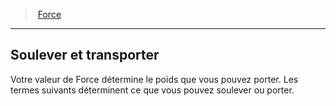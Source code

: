 ﻿---
!GenericItem
Name: Soulever et transporter
Id: abilities_strength_hd.md#soulever-et-transporter
ParentLink: abilities_strength_hd.md#force
ParentName: Force
NameLevel: 2
Attributes: {}
---
> [Force](hd_abilities_strength.md)

---

## Soulever et transporter

Votre valeur de Force détermine le poids que vous pouvez porter. Les termes suivants déterminent ce que vous pouvez soulever ou porter.

